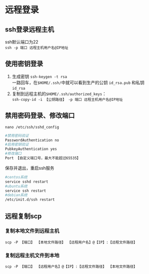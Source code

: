 # 远程登录

## ssh登录远程主机

ssh默认端口为22  
`ssh -p 端口 远程主机用户名@IP地址`

## 使用密钥登录

1. 生成密钥 `ssh-keygen -t rsa`  
一路回车，在`$HOME/.ssh/`中就可以看到生产的公钥 `id_rsa.pub` 和私钥 `id_rsa`  
2. 复制到远程主机的`$HOME/.ssh/authorized_keys`：  
`ssh-copy-id -i 【公钥路径】 -p 端口 远程主机用户名@IP地址`

## 禁用密码登录、修改端口

`nano /etc/ssh/sshd_config`

```bash
#禁用密码验证
PasswordAuthentication no
#启用密钥验证
PubkeyAuthentication yes
#修改端口
Port 【自定义端口号，最大不能超过65535】
```

保存并退出，重启ssh服务

```bash
#centos系统
service sshd restart
#ubuntu系统
service ssh restart 
#debian系统
/etc/init.d/ssh restart 
```

## 远程复制scp

### 复制本地文件到远程主机

`scp -P 【端口】 【本地文件路径】 【远程用户名】@【IP】:【远程文件路径】`

### 复制远程主机文件到本地

`scp -P 【端口】 【远程用户名】@【IP】:【远程文件路径】 【本地文件路径】`
